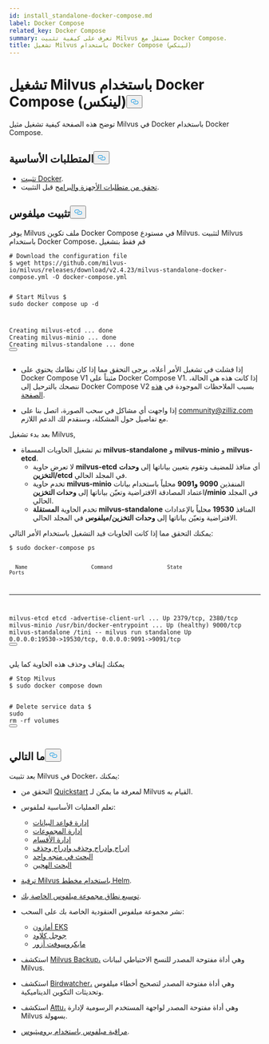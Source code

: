 ```yaml
---
id: install_standalone-docker-compose.md
label: Docker Compose
related_key: Docker Compose
summary: تعرف على كيفية تثبيت Milvus مستقل مع Docker Compose.
title: تشغيل Milvus باستخدام Docker Compose (لينكس)
---
```

<h1 id="Run-Milvus-with-Docker-Compose-Linux" class="common-anchor-header">تشغيل Milvus باستخدام Docker Compose (لينكس)<button data-href="#Run-Milvus-with-Docker-Compose-Linux" class="anchor-icon" translate="no">
      <svg translate="no"
        aria-hidden="true"
        focusable="false"
        height="20"
        version="1.1"
        viewBox="0 0 16 16"
        width="16"
      >
        <path
          fill="#0092E4"
          fill-rule="evenodd"
          d="M4 9h1v1H4c-1.5 0-3-1.69-3-3.5S2.55 3 4 3h4c1.45 0 3 1.69 3 3.5 0 1.41-.91 2.72-2 3.25V8.59c.58-.45 1-1.27 1-2.09C10 5.22 8.98 4 8 4H4c-.98 0-2 1.22-2 2.5S3 9 4 9zm9-3h-1v1h1c1 0 2 1.22 2 2.5S13.98 12 13 12H9c-.98 0-2-1.22-2-2.5 0-.83.42-1.64 1-2.09V6.25c-1.09.53-2 1.84-2 3.25C6 11.31 7.55 13 9 13h4c1.45 0 3-1.69 3-3.5S14.5 6 13 6z"
        ></path>
      </svg>
    </button></h1><p>توضح هذه الصفحة كيفية تشغيل مثيل Milvus في Docker باستخدام Docker Compose.</p>
<h2 id="Prerequisites" class="common-anchor-header">المتطلبات الأساسية<button data-href="#Prerequisites" class="anchor-icon" translate="no">
      <svg translate="no"
        aria-hidden="true"
        focusable="false"
        height="20"
        version="1.1"
        viewBox="0 0 16 16"
        width="16"
      >
        <path
          fill="#0092E4"
          fill-rule="evenodd"
          d="M4 9h1v1H4c-1.5 0-3-1.69-3-3.5S2.55 3 4 3h4c1.45 0 3 1.69 3 3.5 0 1.41-.91 2.72-2 3.25V8.59c.58-.45 1-1.27 1-2.09C10 5.22 8.98 4 8 4H4c-.98 0-2 1.22-2 2.5S3 9 4 9zm9-3h-1v1h1c1 0 2 1.22 2 2.5S13.98 12 13 12H9c-.98 0-2-1.22-2-2.5 0-.83.42-1.64 1-2.09V6.25c-1.09.53-2 1.84-2 3.25C6 11.31 7.55 13 9 13h4c1.45 0 3-1.69 3-3.5S14.5 6 13 6z"
        ></path>
      </svg>
    </button></h2><ul>
<li><a href="https://docs.docker.com/get-docker/">تثبيت Docker</a>.</li>
<li><a href="/docs/ar/v2.4.x/prerequisite-docker.md">تحقق من متطلبات الأجهزة والبرامج</a> قبل التثبيت.</li>
</ul>
<h2 id="Install-Milvus" class="common-anchor-header">تثبيت ميلفوس<button data-href="#Install-Milvus" class="anchor-icon" translate="no">
      <svg translate="no"
        aria-hidden="true"
        focusable="false"
        height="20"
        version="1.1"
        viewBox="0 0 16 16"
        width="16"
      >
        <path
          fill="#0092E4"
          fill-rule="evenodd"
          d="M4 9h1v1H4c-1.5 0-3-1.69-3-3.5S2.55 3 4 3h4c1.45 0 3 1.69 3 3.5 0 1.41-.91 2.72-2 3.25V8.59c.58-.45 1-1.27 1-2.09C10 5.22 8.98 4 8 4H4c-.98 0-2 1.22-2 2.5S3 9 4 9zm9-3h-1v1h1c1 0 2 1.22 2 2.5S13.98 12 13 12H9c-.98 0-2-1.22-2-2.5 0-.83.42-1.64 1-2.09V6.25c-1.09.53-2 1.84-2 3.25C6 11.31 7.55 13 9 13h4c1.45 0 3-1.69 3-3.5S14.5 6 13 6z"
        ></path>
      </svg>
    </button></h2><p>يوفر Milvus ملف تكوين Docker Compose في مستودع Milvus. لتثبيت Milvus باستخدام Docker Compose، قم فقط بتشغيل</p>
<pre><code translate="no" class="language-shell"><span class="hljs-comment"># Download the configuration file</span>
$ wget https://github.com/milvus-io/milvus/releases/download/v2.4.23/milvus-standalone-docker-compose.yml -O docker-compose.yml

<span class="hljs-comment"># Start Milvus</span>
$ <span class="hljs-built_in">sudo</span> docker compose up -d

Creating milvus-etcd  ... <span class="hljs-keyword">done</span>
Creating milvus-minio ... <span class="hljs-keyword">done</span>
Creating milvus-standalone ... <span class="hljs-keyword">done</span>
<button class="copy-code-btn"></button></code></pre>
<div class="alert note">
<ul>
<li><p>إذا فشلت في تشغيل الأمر أعلاه، يرجى التحقق مما إذا كان نظامك يحتوي على Docker Compose V1 مثبتاً على Docker Compose V1. إذا كانت هذه هي الحالة، ننصحك بالترحيل إلى Docker Compose V2 بسبب الملاحظات الموجودة في <a href="https://docs.docker.com/compose/">هذه الصفحة</a>.</p></li>
<li><p>إذا واجهت أي مشاكل في سحب الصورة، اتصل بنا على <a href="mailto:community@zilliz.com">community@zilliz.com</a> مع تفاصيل حول المشكلة، وسنقدم لك الدعم اللازم.</p></li>
</ul>
</div>
<p>بعد بدء تشغيل Milvus,</p>
<ul>
<li>تم تشغيل الحاويات المسماة <strong>milvus-standalone</strong> و <strong>milvus-minio</strong> و <strong>milvus-etcd</strong>.<ul>
<li>لا تعرض حاوية <strong>milvus-etcd</strong> أي منافذ للمضيف وتقوم بتعيين بياناتها إلى <strong>وحدات التخزين/etcd</strong> في المجلد الحالي.</li>
<li>تخدم حاوية <strong>milvus-minio</strong> المنفذين <strong>9090</strong> <strong>و9091</strong> محلياً باستخدام بيانات اعتماد المصادقة الافتراضية وتعيّن بياناتها إلى <strong>وحدات التخزين/minio</strong> في المجلد الحالي.</li>
<li>تخدم الحاوية <strong>المستقلة milvus-standalone</strong> المنافذ <strong>19530</strong> محلياً بالإعدادات الافتراضية وتعيّن بياناتها إلى <strong>وحدات التخزين/ميلفوس</strong> في المجلد الحالي.</li>
</ul></li>
</ul>
<p>يمكنك التحقق مما إذا كانت الحاويات قيد التشغيل باستخدام الأمر التالي:</p>
<pre><code translate="no" class="language-shell">$ <span class="hljs-built_in">sudo</span> docker-compose ps

      Name                     Command                  State                            Ports
--------------------------------------------------------------------------------------------------------------------
milvus-etcd         etcd -advertise-client-url ...   Up             2379/tcp, 2380/tcp
milvus-minio        /usr/bin/docker-entrypoint ...   Up (healthy)   9000/tcp
milvus-standalone   /tini -- milvus run standalone   Up             0.0.0.0:19530-&gt;19530/tcp, 0.0.0.0:9091-&gt;9091/tcp
<button class="copy-code-btn"></button></code></pre>
<p>يمكنك إيقاف وحذف هذه الحاوية كما يلي</p>
<pre><code translate="no" class="language-shell"><span class="hljs-comment"># Stop Milvus</span>
$ <span class="hljs-built_in">sudo</span> docker compose down

<span class="hljs-comment"># Delete service data</span>
$ <span class="hljs-built_in">sudo</span> <span class="hljs-built_in">rm</span> -rf volumes
<button class="copy-code-btn"></button></code></pre>
<h2 id="Whats-next" class="common-anchor-header">ما التالي<button data-href="#Whats-next" class="anchor-icon" translate="no">
      <svg translate="no"
        aria-hidden="true"
        focusable="false"
        height="20"
        version="1.1"
        viewBox="0 0 16 16"
        width="16"
      >
        <path
          fill="#0092E4"
          fill-rule="evenodd"
          d="M4 9h1v1H4c-1.5 0-3-1.69-3-3.5S2.55 3 4 3h4c1.45 0 3 1.69 3 3.5 0 1.41-.91 2.72-2 3.25V8.59c.58-.45 1-1.27 1-2.09C10 5.22 8.98 4 8 4H4c-.98 0-2 1.22-2 2.5S3 9 4 9zm9-3h-1v1h1c1 0 2 1.22 2 2.5S13.98 12 13 12H9c-.98 0-2-1.22-2-2.5 0-.83.42-1.64 1-2.09V6.25c-1.09.53-2 1.84-2 3.25C6 11.31 7.55 13 9 13h4c1.45 0 3-1.69 3-3.5S14.5 6 13 6z"
        ></path>
      </svg>
    </button></h2><p>بعد تثبيت Milvus في Docker، يمكنك:</p>
<ul>
<li><p>التحقق من <a href="/docs/ar/v2.4.x/quickstart.md">Quickstart</a> لمعرفة ما يمكن لـ Milvus القيام به.</p></li>
<li><p>تعلم العمليات الأساسية لملفوس:</p>
<ul>
<li><a href="/docs/ar/v2.4.x/manage_databases.md">إدارة قواعد البيانات</a></li>
<li><a href="/docs/ar/v2.4.x/manage-collections.md">إدارة المجموعات</a></li>
<li><a href="/docs/ar/v2.4.x/manage-partitions.md">إدارة الأقسام</a></li>
<li><a href="/docs/ar/v2.4.x/insert-update-delete.md">إدراج وإدراج وحذف وإدراج وحذف</a></li>
<li><a href="/docs/ar/v2.4.x/single-vector-search.md">البحث في متجه واحد</a></li>
<li><a href="/docs/ar/v2.4.x/multi-vector-search.md">البحث الهجين</a></li>
</ul></li>
<li><p><a href="/docs/ar/v2.4.x/upgrade_milvus_cluster-helm.md">ترقية Milvus باستخدام مخطط Helm</a>.</p></li>
<li><p><a href="/docs/ar/v2.4.x/scaleout.md">توسيع نطاق مجموعة ميلفوس الخاصة بك</a>.</p></li>
<li><p>نشر مجموعة ميلفوس العنقودية الخاصة بك على السحب:</p>
<ul>
<li><a href="/docs/ar/v2.4.x/eks.md">أمازون EKS</a></li>
<li><a href="/docs/ar/v2.4.x/gcp.md">جوجل كلاود</a></li>
<li><a href="/docs/ar/v2.4.x/azure.md">مايكروسوفت أزور</a></li>
</ul></li>
<li><p>استكشف <a href="/docs/ar/v2.4.x/milvus_backup_overview.md">Milvus Backup،</a> وهي أداة مفتوحة المصدر للنسخ الاحتياطي لبيانات Milvus.</p></li>
<li><p>استكشف <a href="/docs/ar/v2.4.x/birdwatcher_overview.md">Birdwatcher،</a> وهي أداة مفتوحة المصدر لتصحيح أخطاء ميلفوس وتحديثات التكوين الديناميكية.</p></li>
<li><p>استكشف <a href="https://github.com/zilliztech/attu">Attu،</a> وهي أداة مفتوحة المصدر لواجهة المستخدم الرسومية لإدارة Milvus بسهولة.</p></li>
<li><p><a href="/docs/ar/v2.4.x/monitor.md">مراقبة ميلفوس باستخدام بروميثيوس</a>.</p></li>
</ul>
